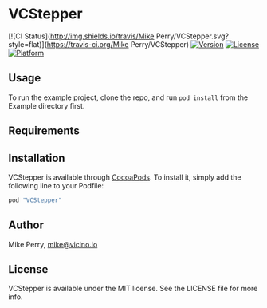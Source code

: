 # VCStepper

[![CI Status](http://img.shields.io/travis/Mike Perry/VCStepper.svg?style=flat)](https://travis-ci.org/Mike Perry/VCStepper)
[![Version](https://img.shields.io/cocoapods/v/VCStepper.svg?style=flat)](http://cocoapods.org/pods/VCStepper)
[![License](https://img.shields.io/cocoapods/l/VCStepper.svg?style=flat)](http://cocoapods.org/pods/VCStepper)
[![Platform](https://img.shields.io/cocoapods/p/VCStepper.svg?style=flat)](http://cocoapods.org/pods/VCStepper)

## Usage

To run the example project, clone the repo, and run `pod install` from the Example directory first.

## Requirements

## Installation

VCStepper is available through [CocoaPods](http://cocoapods.org). To install
it, simply add the following line to your Podfile:

```ruby
pod "VCStepper"
```

## Author

Mike Perry, mike@vicino.io

## License

VCStepper is available under the MIT license. See the LICENSE file for more info.
